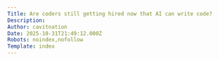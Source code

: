 ```yaml
---
Title: Are coders still getting hired now that AI can write code?
Description: 
Author: cavitnation
Date: 2025-10-31T21:49:12.000Z
Robots: noindex,nofollow
Template: index
---
```

